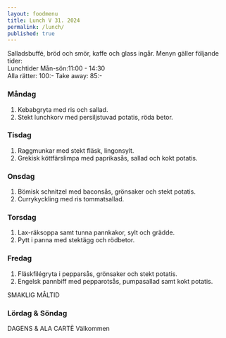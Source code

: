 ```yaml
---
layout: foodmenu
title: Lunch V 31. 2024
permalink: /lunch/
published: true
---
```

Salladsbuffé, bröd och smör, kaffe och glass ingår.
Menyn gäller följande tider:  
Lunchtider  Mån-sön:11:00 - 14:30  
Alla rätter: 100:- Take away: 85:-
                                
### Måndag

1. Kebabgryta med ris och sallad.
2. Stekt lunchkorv med persiljstuvad potatis, röda betor.

### Tisdag

1. Raggmunkar med stekt fläsk, lingonsylt.
2. Grekisk köttfärslimpa med paprikasås, sallad och kokt potatis. 

### Onsdag

1. Bömisk schnitzel med baconsås, grönsaker och stekt potatis.
2. Currykyckling med ris tommatsallad.

### Torsdag

1. Lax-räksoppa samt tunna pannkakor, sylt och grädde. 
2. Pytt i panna med stektägg och rödbetor.

### Fredag  

1. Fläskfilégryta i pepparsås, grönsaker och stekt potatis.
2. Engelsk pannbiff med pepparotsås, pumpasallad samt kokt potatis.

SMAKLIG MÅLTID  
### Lördag & Söndag 
DAGENS & ALA CARTÈ
Välkommen
    
       
    

   
    
   
     
